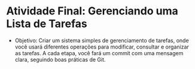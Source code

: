 # Atividade Final: Gerenciando uma Lista de Tarefas
* Objetivo: Criar um sistema simples de gerenciamento de tarefas, onde você usará diferentes operações para modificar, consultar e organizar as tarefas. A cada etapa, você fará um commit com uma mensagem clara, seguindo boas práticas de Git.
